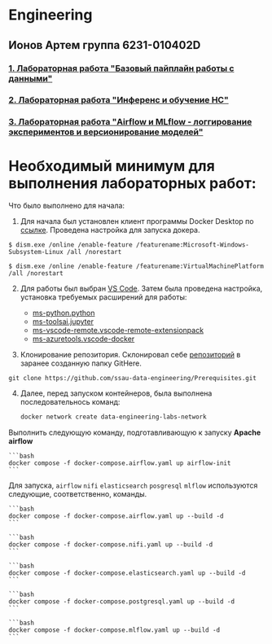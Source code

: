 # Engineering

## Ионов Артем группа 6231-010402D

### [1. Лабораторная работа "Базовый пайплайн работы с данными"]()

### [2. Лабораторная работа "Инференс и обучение НС"]()

### [3. Лабораторная работа "Airflow и MLflow - логгирование экспериментов и версионирование моделей"]()

# Необходимый минимум для выполнения лабораторных работ:

Что было выполнено для начала:

1. Для начала был установлен клиент программы Docker Desktop по [ссылке](https://www.docker.com/products/docker-desktop/). Проведена настройка для запуска докера.
   
 ```
$ dism.exe /online /enable-feature /featurename:Microsoft-Windows-Subsystem-Linux /all /norestart
 ```

 ```
$ dism.exe /online /enable-feature /featurename:VirtualMachinePlatform /all /norestart
 ```
2. Для работы был выбран [VS Code](https://code.visualstudio.com/insiders/). Затем была проведена настройка, установка требуемых расширений для работы:

   * [ms-python.python](https://marketplace.visualstudio.com/items?itemName=ms-python.python)
   * [ms-toolsai.jupyter](https://marketplace.visualstudio.com/items?itemName=ms-toolsai.jupyter)
   * [ms-vscode-remote.vscode-remote-extensionpack](https://marketplace.visualstudio.com/items?itemName=ms-vscode-remote.vscode-remote-extensionpack)
   * [ms-azuretools.vscode-docker](https://marketplace.visualstudio.com/items?itemName=ms-azuretools.vscode-docker)

3. Клонирование репозитория. Склонировал себе [репозиторий](https://github.com/ssau-data-engineering/Prerequisites.git ) в заранее созданную папку GitHere.

 ```
git clone https://github.com/ssau-data-engineering/Prerequisites.git 
 ```
4. Далее, перед запуском контейнеров, была выполнена последовательнось команд:

    ```bash
    docker network create data-engineering-labs-network
    ```

Выполнить следующую команду, подготавливающую к запуску **Apache airflow**

    ```bash
    docker compose -f docker-compose.airflow.yaml up airflow-init
    ```

Для запуска, `airflow` `nifi` `elasticsearch` `posgresql` `mlflow` используются следующие, соответственно, команды.

    ```bash
    docker compose -f docker-compose.airflow.yaml up --build -d
    ```    
    
    ```bash
    docker compose -f docker-compose.nifi.yaml up --build -d
    ```    
    
    ```bash
    docker compose -f docker-compose.elasticsearch.yaml up --build -d
    ```    
    
    ```bash
    docker compose -f docker-compose.postgresql.yaml up --build -d
    ```

    ```bash
    docker compose -f docker-compose.mlflow.yaml up --build -d
    ```

